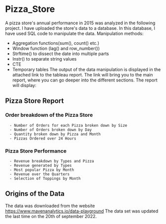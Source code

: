 # Pizza_Store

A pizza store's annual performance in 2015 was analyzed in the following project. I have uploaded the store's data to a database. In this database, I have used SQL code to manipulate the data.
Manipulation methods:
- Aggregation functions(sum(), count() etc.)
- Window function (lag() and row_number())
- Strftime() to dissect the date into multiple parts
- Instr() to separate string values
- CTE
- Temporary tables
The output of the data manipulation is displayed in the attached link to the tableau report. The link will bring you to the main report, where you can go deeper into the different sections.
The report will display:
## Pizza Store Report
  ### Order breakdown of the Pizza Store
      - Number of Orders for each Pizza broken down by Size
      - Number of Orders broken down by Day
      - Quantity broken down by Pizza and Month
      - Pizzas Ordered over 24 Hours
  ### Pizza Store Performance
      - Revenue breakdown by Types and Pizza
      - Revenue generated by Types
      - Most popular Pizza by Month
      - Revenue over the Quarters
      - Selection of Toppings by Month
## Origins of the Data
The data was downloaded from the website https://www.mavenanalytics.io/data-playground
The data set was updated the last time on the 20th of september 2022.

